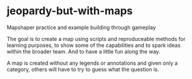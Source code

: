 # jeopardy-but-with-maps

Mapshaper practice and example building through gameplay

The goal is to create a map using scripts and reproduceable methods for learning purposes, to show some of the capabilities and to spark ideas within the broader team. And to have a little fun along the way. 

A map is created without any legends or annotations and given only a category, others will have to try to guess what the question is.
